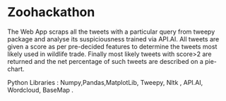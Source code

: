 # Zoohackathon

The Web App scraps all the tweets with a particular query from tweepy package and analyse its suspiciousness trained via API.AI. 
All tweets are given a score as per pre-decided features to determine the tweets most likely used in wildlife trade.
Finally most likely tweets with score>2 are returned and the net percentage of such tweets are described on a pie-chart. 


Python Libraries : 
Numpy,Pandas,MatplotLib, Tweepy, Nltk , API.AI, Wordcloud, BaseMap .
